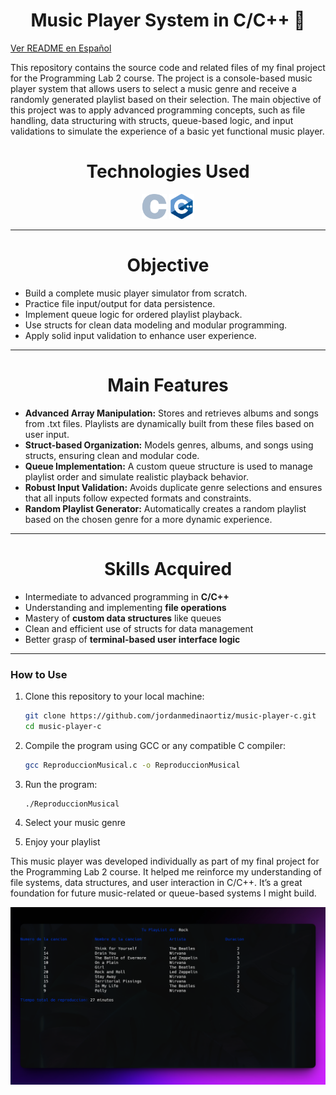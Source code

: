 <h1 align="center">Music Player System in C/C++ 🎵</h1>
<p align="left">
  <a href="README_ES.md" target="_blank">
    Ver README en Español
  </a>
</p>
<p>This repository contains the source code and related files of my final project for the Programming Lab 2 course. The project is a console-based music player system that allows users to select a music genre and receive a randomly generated playlist based on their selection. The main objective of this project was to apply advanced programming concepts, such as file handling, data structuring with structs, queue-based logic, and input validations to simulate the experience of a basic yet functional music player.</p>
<h1 align="center">Technologies Used</h1>
<div align="center">
  <img src="https://github.com/devicons/devicon/blob/master/icons/c/c-original.svg" alt="C" title="C" width="40px">
  <img src="https://github.com/devicons/devicon/blob/master/icons/cplusplus/cplusplus-original.svg" alt="C++" title="C++" width="40px">
</div>
<hr>
<h1 align="center">Objective</h1>
<ul>
  <li>Build a complete music player simulator from scratch.</li>
  <li>Practice file input/output for data persistence.</li>
  <li>Implement queue logic for ordered playlist playback.</li>
  <li>Use structs for clean data modeling and modular programming.</li>
  <li>Apply solid input validation to enhance user experience.</li>
</ul>
<hr>
<h1 align="center">Main Features</h1>
<ul>
  <li><b>Advanced Array Manipulation:</b> Stores and retrieves albums and songs from .txt files. Playlists are dynamically built from these files based on user input.</li>
  <li><b>Struct-based Organization:</b> Models genres, albums, and songs using structs, ensuring clean and modular code.</li>
  <li><b>Queue Implementation:</b> A custom queue structure is used to manage playlist order and simulate realistic playback behavior.</li>
  <li><b>Robust Input Validation:</b> Avoids duplicate genre selections and ensures that all inputs follow expected formats and constraints.</li>
  <li><b>Random Playlist Generator:</b> Automatically creates a random playlist based on the chosen genre for a more dynamic experience.</li>
</ul>
<hr>
<h1 align="center">Skills Acquired</h1>
<ul>
  <li>Intermediate to advanced programming in <b>C/C++</b></li>
  <li>Understanding and implementing <b>file operations</b></li>
  <li>Mastery of <b>custom data structures</b> like queues</li>
  <li>Clean and efficient use of structs for data management</li>
  <li>Better grasp of <b>terminal-based user interface logic</b></li>
</ul>
<hr>

### How to Use

1. Clone this repository to your local machine:

   ```sh
   git clone https://github.com/jordanmedinaortiz/music-player-c.git
   cd music-player-c
   ```

2. Compile the program using GCC or any compatible C compiler:
   ```sh
   gcc ReproduccionMusical.c -o ReproduccionMusical
   ```

3. Run the program:
   ```sh
   ./ReproduccionMusical
   ```
4. Select your music genre

5. Enjoy your playlist

<p>This music player was developed individually as part of my final project for the Programming Lab 2 course. It helped me reinforce my understanding of file systems, data structures, and user interaction in C/C++. It’s a great foundation for future music-related or queue-based systems I might build.</p>
<img src="music-player-c.png" alt="Project Image" title="Project Image" />
